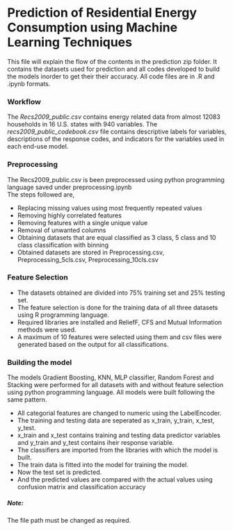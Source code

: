 Prediction of Residential Energy Consumption using Machine Learning Techniques
==================

This file will explain the flow of the contents in the prediction zip folder. It
contains the datasets used for prediction and all codes developed to
build the models inorder to get their their accuracy. All code files are
in .R and .ipynb formats.

### Workflow

The *Recs2009\_public.csv* contains energy related data from almost
12083 households in 16 U.S. states with 940 variables. The
*recs2009\_public\_codebook.csv* file contains descriptive labels for
variables, descriptions of the response codes, and indicators for the
variables used in each end-use model.

### Preprocessing 

The Recs2009\_public.csv is been preprocessed using python programming
language saved under preprocessing.ipynb\
 The steps followed are,

-   Replacing missing values using most frequently repeated values
-   Removing highly correlated features
-   Removing features with a single unique value
-   Removal of unwanted columns
-   Obtaining datasets that are equal classified as 3 class, 5 class and
    10 class classification with binning
-   Obtained datasets are stored in Preprocessing.csv,
    Preprocessing\_5cls.csv, Preprocessing\_10cls.csv

### Feature Selection 

-   The datasets obtained are divided into 75% training set and 25%
    testing set.
-   The feature selection is done for the training data of all three
    datasets using R programming language.
-   Required libraries are installed and ReliefF, CFS and Mutual
    Information methods were used.
-   A maximum of 10 features were selected using them and csv files were
    generated based on the output for all classifications.

### Building the model 

The models Gradient Boosting, KNN, MLP classifier, Random Forest and
Stacking were performed for all datasets with and without feature
selection using python programming language. All models were built
following the same pattern.

-   All categorial features are changed to numeric using the
    LabelEncoder.
-   The training and testing data are seperated as x\_train, y\_train,
    x\_test, y\_test.
-   x\_train and x\_test contains training and testing data predictor
    variables and y\_train and y\_test contains iheir response variable.
-   The classifiers are imported from the libraries with which the model
    is built.
-   The train data is fitted into the model for training the model.
-   Now the test set is predicted.
-   And the predicted values are compared with the actual values using
    confusion matrix and classification accuracy

##### Note: 

The file path must be changed as required.
